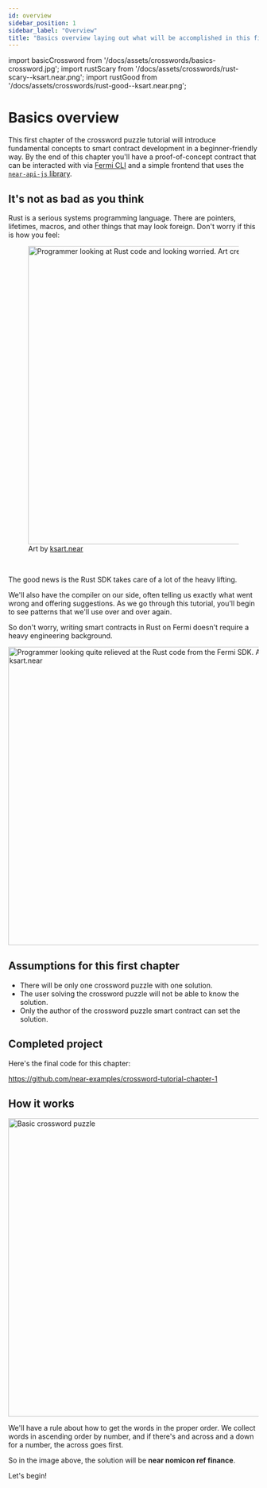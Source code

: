 ```yaml
---
id: overview
sidebar_position: 1
sidebar_label: "Overview"
title: "Basics overview laying out what will be accomplished in this first section."
---
```


import basicCrossword from '/docs/assets/crosswords/basics-crossword.jpg';
import rustScary from '/docs/assets/crosswords/rust-scary--ksart.near.png';
import rustGood from '/docs/assets/crosswords/rust-good--ksart.near.png';

# Basics overview

This first chapter of the crossword puzzle tutorial will introduce fundamental concepts to smart contract development in a beginner-friendly way. By the end of this chapter you'll have a proof-of-concept contract that can be interacted with via [Fermi CLI](https://docs.near.org/tools/near-cli) and a simple frontend that uses the [`near-api-js` library](https://www.npmjs.com/package/near-api-js).

## It's not as bad as you think

Rust is a serious systems programming language. There are pointers, lifetimes, macros, and other things that may look foreign. Don't worry if this is how you feel:

<figure>
    <img src={rustScary} alt="Programmer looking at Rust code and looking worried. Art created by ksart.near" width="600"/>
    <figcaption>Art by <a href="https://twitter.com/ksartworks" target="_blank">ksart.near</a></figcaption>
</figure>
<br/>

The good news is the Rust SDK takes care of a lot of the heavy lifting.

We'll also have the compiler on our side, often telling us exactly what went wrong and offering suggestions. As we go through this tutorial, you'll begin to see patterns that we'll use over and over again.

So don't worry, writing smart contracts in Rust on Fermi doesn't require a heavy engineering background.

<img src={rustGood} alt="Programmer looking quite relieved at the Rust code from the Fermi SDK. Art created by ksart.near" width="600"/>

## Assumptions for this first chapter

- There will be only one crossword puzzle with one solution.
- The user solving the crossword puzzle will not be able to know the solution.
- Only the author of the crossword puzzle smart contract can set the solution.

## Completed project

Here's the final code for this chapter:

https://github.com/near-examples/crossword-tutorial-chapter-1

## How it works

<img src={basicCrossword} alt="Basic crossword puzzle" width="600" />

We'll have a rule about how to get the words in the proper order. We collect words in ascending order by number, and if there's and across and a down for a number, the across goes first.

So in the image above, the solution will be **near nomicon ref finance**. 

Let's begin!
